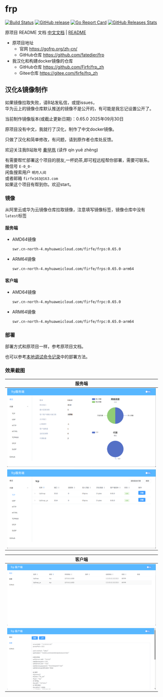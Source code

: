 # frp

[![Build Status](https://circleci.com/gh/fatedier/frp.svg?style=shield)](https://circleci.com/gh/fatedier/frp)
[![GitHub release](https://img.shields.io/github/tag/fatedier/frp.svg?label=release)](https://github.com/fatedier/frp/releases)
[![Go Report Card](https://goreportcard.com/badge/github.com/fatedier/frp)](https://goreportcard.com/report/github.com/fatedier/frp)
[![GitHub Releases Stats](https://img.shields.io/github/downloads/fatedier/frp/total.svg?logo=github)](https://somsubhra.github.io/github-release-stats/?username=fatedier&repository=frp)

原项目 README 文档
[中文文档](README_zh.md) | [README](README_en.md)

- 原项目地址
  - 官网 https://gofrp.org/zh-cn/
  - GitHub仓库 https://github.com/fatedier/frp
- 我汉化和构建docker镜像的仓库
  - GitHub仓库 https://github.com/Firfr/frp_zh
  - Gitee仓库 https://gitee.com/firfe/frp_zh

## 汉化&镜像制作

如果镜像拉取失败，请B站发私信，或提issues，  
华为云上的镜像仓库默认推送的镜像不是公开的，有可能是我忘记设置公开了。

当前制作镜像版本(或截止更新日期)：0.65.0 2025年09月30日

原项目没有中文，我就行了汉化，制作了中文docker镜像。

只做了汉化和简单修改，有问题，请到原作者仓库处反馈。

欢迎关注我B站账号 [秦曱凧](https://space.bilibili.com/17547201) (读作 qín yuē zhēng)  

有需要帮忙部署这个项目的朋友,一杯奶茶,即可程远程帮你部署，需要可联系。  
微信号 `E-0_0-`  
闲鱼搜索用户 `明月人间`  
或者邮箱 `firfe163@163.com`  
如果这个项目有帮到你。欢迎start。

### 镜像

从阿里云或华为云镜像仓库拉取镜像，注意填写镜像标签，镜像仓库中没有`latest`标签

#### 服务端

- AMD64镜像
  ```bash
  swr.cn-north-4.myhuaweicloud.com/firfe/frps:0.65.0
  ```
- ARM64镜像
  ```bash
  swr.cn-north-4.myhuaweicloud.com/firfe/frps:0.65.0-arm64
  ```
#### 客户端

- AMD64镜像
  ```bash
  swr.cn-north-4.myhuaweicloud.com/firfe/frpc:0.65.0
  ```
- ARM64镜像
  ```bash
  swr.cn-north-4.myhuaweicloud.com/firfe/frpc:0.65.0-arm64
  ```

### 部署

部署方式和原项目一样，参考原项目文档。

也可以参考[本地调试命令记录](本地调试命令记录.md)中的部署方法。

### 效果截图

| 服务端 |
| :-: |
| ![服务端-概览](图片/服务端-概览.png) |
| ![服务端-代理](图片/服务端-代理.png) |

| 客户端 |
| :-: |
| ![客户端-概览](图片/客户端-概览.png) |
| ![客户端-配置](图片/客户端-配置.png) |
